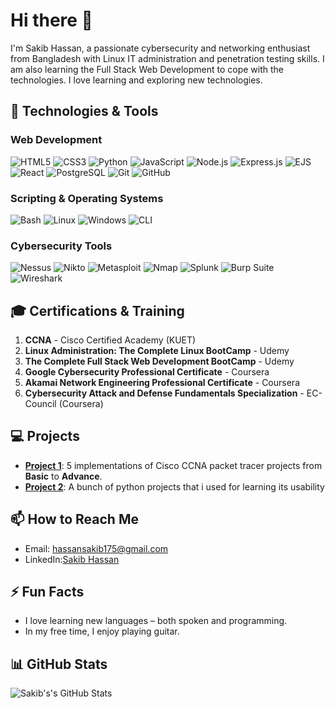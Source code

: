 # Hi there 👋

I'm Sakib Hassan, a passionate cybersecurity and networking enthusiast from Bangladesh with Linux IT administration and penetration testing skills. I am also learning the Full Stack Web Development to cope with the technologies. I love learning and exploring new technologies.

## 🔧 Technologies & Tools

### Web Development
![HTML5](https://img.shields.io/badge/HTML5-333333?style=for-the-badge&logo=html5)
![CSS3](https://img.shields.io/badge/CSS3-333333?style=for-the-badge&logo=css3&logoColor=1572B6)
![Python](https://img.shields.io/badge/-Python-333333?style=flat&logo=python)
![JavaScript](https://img.shields.io/badge/JavaScript-333333?style=for-the-badge&logo=javascript)
![Node.js](https://img.shields.io/badge/Node.js-333333?style=for-the-badge&logo=node.js)
![Express.js](https://img.shields.io/badge/Express.js-333333?style=for-the-badge&logo=express)
![EJS](https://img.shields.io/badge/EJS-333333?style=for-the-badge&logo=javascript)
![React](https://img.shields.io/badge/React-333333?style=for-the-badge&logo=react)
![PostgreSQL](https://img.shields.io/badge/PostgreSQL-333333?style=for-the-badge&logo=postgresql)
![Git](https://img.shields.io/badge/Git-333333?style=for-the-badge&logo=git)
![GitHub](https://img.shields.io/badge/GitHub-333333?style=for-the-badge&logo=github)

### Scripting & Operating Systems
![Bash](https://img.shields.io/badge/Bash-333333?style=for-the-badge&logo=gnu-bash)
![Linux](https://img.shields.io/badge/Linux-333333?style=for-the-badge&logo=linux)
![Windows](https://img.shields.io/badge/Windows-333333?style=for-the-badge&logo=windows)
![CLI](https://img.shields.io/badge/CLI-333333?style=for-the-badge&logo=windowsterminal)

### Cybersecurity Tools
![Nessus](https://img.shields.io/badge/Nessus-333333?style=for-the-badge&logo=tenable)
![Nikto](https://img.shields.io/badge/-Nikto-333333?style=flat&logo=linux)
![Metasploit](https://img.shields.io/badge/Metasploit-333333?style=for-the-badge&logo=metasploit)
![Nmap](https://img.shields.io/badge/Nmap-333333?style=for-the-badge&logo=nmap)
![Splunk](https://img.shields.io/badge/Splunk-333333?style=for-the-badge&logo=splunk)
![Burp Suite](https://img.shields.io/badge/Burp_Suite-333333?style=for-the-badge&logo=burpsuite)
![Wireshark](https://img.shields.io/badge/Wireshark-333333?style=for-the-badge&logo=wireshark)

## 🎓 Certifications & Training

1. **CCNA** - Cisco Certified Academy (KUET)
2. **Linux Administration: The Complete Linux BootCamp** - Udemy
3. **The Complete Full Stack Web Development BootCamp** - Udemy
4. **Google Cybersecurity Professional Certificate** - Coursera
5. **Akamai Network Engineering Professional Certificate** - Coursera
6. **Cybersecurity Attack and Defense Fundamentals Specialization** - EC-Council (Coursera)

## 💻 Projects

- **[Project 1](https://github.com/prangon59/cisco-ccna-practical-projects)**: 5 implementations of Cisco CCNA packet tracer projects from **Basic** to **Advance**.
- **[Project 2](https://github.com/prangon59/python-projects)**: A bunch of python projects that i used for learning its usability

## 📫 How to Reach Me

- Email: [hassansakib175@gmail.com](mailto:hassansakib175@gmail.com)
- LinkedIn:[Sakib Hassan](https://www.linkedin.com/in/prangon59/)

## ⚡ Fun Facts

- I love learning new languages – both spoken and programming.
- In my free time, I enjoy playing guitar.


## 📊 GitHub Stats

![Sakib's's GitHub Stats](https://github-readme-stats.vercel.app/api?username=prangon59&show_icons=true&theme=radical)

